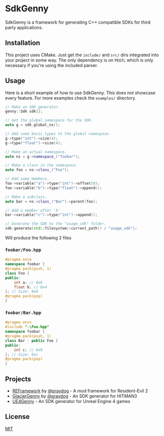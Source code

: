 # SdkGenny

SdkGenny is a framework for generating C++ compatible SDKs for third party applications.

## Installation

This project uses CMake. Just get the `include/` and `src/` dirs integrated into your project in some way. The only dependency is on `PEGTL` which is only necessary if you're using the included parser.

## Usage
Here is a short example of how to use SdkGenny. This does not showcase every feature. For more examples check the `examples/` directory.
```C++
// Make an SDK generator.
genny::Sdk sdk{};

// Get the global namespace for the SDK.
auto g = sdk.global_ns();

// Add some basic types to the global namespace.
g->type("int")->size(4);
g->type("float")->size(4);

// Make an actual namespace.
auto ns = g->namespace_("foobar");

// Make a class in the namespace.
auto foo = ns->class_("Foo");

// Add some members.
foo->variable("a")->type("int")->offset(0);
foo->variable("b")->type("float")->append();

// Make a subclass.
auto bar = ns->class_("Bar")->parent(foo);

// Add a member after 'b'.
bar->variable("c")->type("int")->append();

// Generate the SDK to the "usage_sdk" folder.
sdk.generate(std::filesystem::current_path() / "usage_sdk");
```
Will produce the following 2 files

### `foobar/Foo.hpp`
```C++
#pragma once
namespace foobar {
#pragma pack(push, 1)
class Foo {
public:
    int a; // 0x0
    float b; // 0x4
}; // Size: 0x8
#pragma pack(pop)
}
```

### `foobar/Bar.hpp`
```C++
#pragma once
#include ".\Foo.hpp"
namespace foobar {
#pragma pack(push, 1)
class Bar : public Foo {
public:
    int c; // 0x8
}; // Size: 0xc
#pragma pack(pop)
}
```

## Projects
* [REFramework](https://github.com/praydog/REFramework) by [@praydog](https://github.com/praydog) - A mod framework for Resident-Evil 2
* [GlacierGenny](https://github.com/praydog/GlacierGenny) by [@praydog](https://github.com/praydog) - An SDK generator for HITMAN3
* [UE4Genny](https://github.com/cursey/ue4genny) - An SDK generator for Unreal Engine 4 games

## License
[MIT](https://choosealicense.com/licenses/mit/)
